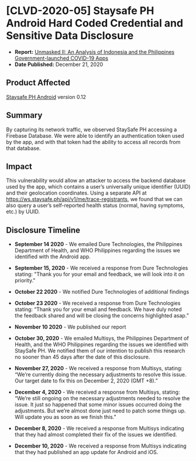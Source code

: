 # [CLVD-2020-05] Staysafe PH Android Hard Coded Credential and Sensitive Data Disclosure

* **Report:** [Unmasked II: An Analysis of Indonesia and the Philippines Government-launched COVID-19 Apps](https://citizenlab.ca/2020/12/unmasked-ii-an-analysis-of-indonesia-and-the-philippines-government-launched-covid-19-apps/) 
* **Date Published:** December 21, 2020

## Product Affected

[Staysafe PH Android](https://play.google.com/store/apps/details?id=ph.staysafe.mobileapp) version 0.12

## Summary

By capturing its network traffic, we observed StaySafe PH accessing a Firebase Database. We were able to identify an authentication token used by the app, and with that token had the ability to access all records from that database. 

## Impact

This vulnerability would allow an attacker to access the backend database used by the app, which contains a user’s universally unique identifier (UUID) and their geolocation coordinates. Using a separate API at https://ws.staysafe.ph/api/v1/me/trace-registrants, we found that we can also query a user’s self-reported health status (normal, having symptoms, etc.) by UUID. 

## Disclosure Timeline

* **September 14 2020** - We emailed Dure Technologies, the Philippines Department of Health, and WHO Philippines regarding the issues we identified with the Android app.
* **September 15, 2020** - We received a response from Dure Technologies stating: "Thank you for your email and feedback, we will look into it on priority."
* **October 22 2020** - We notified Dure Technologies of additional findings 
* **October 23 2020** - We received a response from Dure Technologies stating: “Thank you for your email and feedback. We have duly noted the feedback shared and will be closing the concerns highlighted asap.”
* **November 10 2020** - We published our report

* **October 30, 2020** - We emailed Multisys, the Philippines Department of Health, and the WHO Philippines regarding the issues we identified with StaySafe PH. We notified them of our intention to publish this research no sooner than 45 days after the date of this disclosure.
* **November 27, 2020** - We received a response from Multisys, stating: “We’re currently doing the necessary adjustments to resolve this issue. Our target date to fix this on December 2, 2020 (GMT +8).”
* **December 4, 2020** - We received a response from Multisys, stating: “We’re still ongoing on the necessary adjustments needed to resolve the issue. It just so happened that some minor issues occurred doing the adjustments. But we’re almost done just need to patch some things up. Will update you as soon as we finish this.”
* **December 8, 2020** - We received a response from Multisys indicating that they had almost completed their fix of the issues we identified.
* **December 10, 2020** - We received a response from Multisys indicating that they had published an app update for Android and iOS.